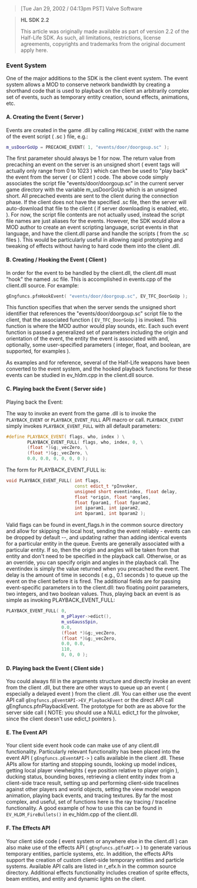 > [Tue Jan 29, 2002 / 04:13pm PST] Valve Software

> **HL SDK 2.2**
>
> This article was originally made available as part of version 2.2 of the Half-Life SDK. As such, all limitations, restrictions, license agreements, copyrights and trademarks from the original document apply here.

### Event System

One of the major additions to the SDK is the client event system. The event system allows a MOD to conserve network bandwidth by creating a shorthand code that is used to playback on the client an arbitrarily complex set of events, such as temporary entity creation, sound effects, animations, etc.

#### A. Creating the Event ( Server )

Events are created in the game .dll by calling ``PRECACHE_EVENT`` with the name of the event script ( .sc ) file, e.g.:

```cpp
m_usDoorGoUp = PRECACHE_EVENT( 1, "events/door/doorgoup.sc" );
```

The first parameter should always be 1 for now. The return value from precaching an event on the server is an unsigned short ( event tags will actually only range from 0 to 1023 ) which can then be used to "play back" the event from the server ( or client ) code. The above code simply associates the script file "events/door/doorgoup.sc" in the current server game directory with the variable m_usDoorGoUp which is an unsigned short. All precached events are sent to the client during the connection phase. If the client does not have the specified .sc file, then the server will auto-download that file to the client ( if server downloading is enabled, etc. ). For now, the script file contents are not actually used, instead the script file names are just aliases for the events. However, the SDK would allow a MOD author to create an event scripting language, script events in that language, and have the client.dll parse and handle the scripts ( from the .sc files ). This would be particularly useful in allowing rapid prototyping and tweaking of effects without having to hard code them into the client .dll.

#### B. Creating / Hooking the Event ( Client )

In order for the event to be handled by the client.dll, the client.dll must "hook" the named .sc file. This is accomplished in events.cpp of the client.dll source. For example:

```cpp
gEngfuncs.pfnHookEvent( "events/door/doorgoup.sc", EV_TFC_DoorGoUp );
```

This function specifies that when the server sends the unsigned short identifier that references the "events/door/doorgoup.sc" script file to the client, that the associated function ( ``EV_TFC_DoorGoUp`` ) is invoked. This function is where the MOD author would play sounds, etc. Each such event function is passed a generalized set of parameters including the origin and orientation of the event, the entity the event is associated with and, optionally, some user-specified parameters ( integer, float, and boolean, are supported, for examples ).

As examples and for reference, several of the Half-Life weapons have been converted to the event system, and the hooked playback functions for these events can be studied in ev_hldm.cpp in the client.dll source.

#### C. Playing back the Event ( Server side )

Playing back the Event:

The way to invoke an event from the game .dll is to invoke the ``PLAYBACK_EVENT`` or ``PLAYBACK_EVENT_FULL`` API macro or call. ``PLAYBACK_EVENT`` simply invokes ``PLAYBACK_EVENT_FULL`` with all default parameters:

```cpp
#define PLAYBACK_EVENT( flags, who, index ) \
        PLAYBACK_EVENT_FULL( flags, who, index, 0, \
        (float *)&g;_vecZero, \
        (float *)&g;_vecZero, \
        0.0, 0.0, 0, 0, 0, 0 );
```

The form for PLAYBACK_EVENT_FULL is:

```cpp
void PLAYBACK_EVENT_FULL( int flags, 
                          const edict_t *pInvoker, 
                          unsigned short eventindex, float delay, 
                          float *origin, float *angles, 
                          float fparam1, float fparam2, 
                          int iparam1, int iparam2, 
                          int bparam1, int bparam2 );
```

Valid flags can be found in event_flags.h in the common source directory and allow for skipping the local host, sending the event reliably - events can be dropped by default --, and updating rather than adding identical events for a particular entity in the queue. Events are generally associated with a particular entity. If so, then the origin and angles will be taken from that entity and don't need to be specified in the playback call. Otherwise, or as an override, you can specify origin and angles in the playback call. The eventindex is simply the value returned when you precached the event. The delay is the amount of time in seconds ( e.g., 0.1 seconds ) to queue up the event on the client before it is fired. The additional fields are for passing event-specific parameters in to the client.dll: two floating point parameters, two integers, and two boolean values. Thus, playing back an event is as simple as invoking PLAYBACK_EVENT_FULL:

```cpp
PLAYBACK_EVENT_FULL( 0, 
                     m_pPlayer->edict(), 
                     m_usGaussSpin, 
                     0.0, 
                     (float *)&g;_vecZero, 
                     (float *)&g;_vecZero, 
                     0.0, 0.0, 
                     110, 
                     0, 0, 0 );
```

#### D. Playing back the Event ( Client side )

You could always fill in the arguments structure and directly invoke an event from the client .dll, but there are other ways to queue up an event ( especially a delayed event ) from the client .dll. You can either use the event API call ``gEngfuncs.pEventAPI->EV_PlaybackEvent`` or the direct API call gEngfuncs.pfnPlaybackEvent. The prototype for both are as above for the server side call ( NOTE: you should use a NULL edict_t for the pInvoker, since the client doesn't use edict_t pointers ).

#### E. The Event API

Your client side event hook code can make use of any client.dll functionality. Particularly relevant functionality has been placed into the event API ( ``gEngfuncs.pEventAPI->`` ) calls available in the client .dll. These APIs allow for starting and stopping sounds, looking up model indices, getting local player viewheights ( eye position relative to player origin ), ducking status, bounding boxes, retrieving a client entity index from a client-side trace result, setting up and performing client-side tracelines against other players and world objects, setting the view model weapon animation, playing back events, and tracing textures. By far the most complex, and useful, set of functions here is the ray tracing / traceline functionality. A good example of how to use this can be found in ``EV_HLDM_FireBullets()`` in ev_hldm.cpp of the client.dll.

#### F. The Effects API

Your client side code ( event system or anywhere else in the client.dll ) can also make use of the effects API ( ``gEngfuncs.pEfxAPI->`` ) to generate various temporary entities, particle systems, etc. In addition, the effects APIs support the creation of custom client-side temporary entities and particle systems. Available API calls are listed in r_efx.h in the common source directory. Additional effects functionality includes creation of sprite effects, beam entities, and entity and dynamic lights on the client.
